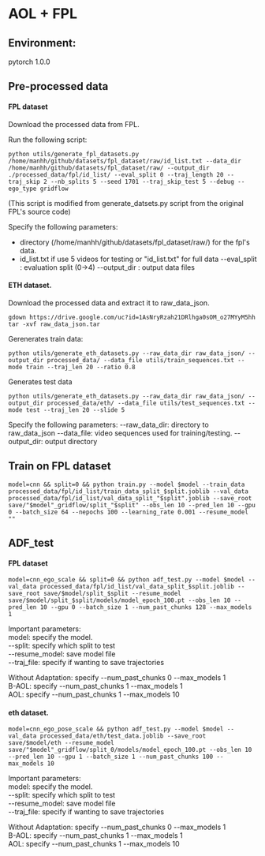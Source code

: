 # AOL + FPL 


## Environment: 
  pytorch 1.0.0 

## Pre-processed data
#### FPL dataset
Download the processed data from FPL.

Run the following script:

```
python utils/generate_fpl_datasets.py /home/manhh/github/datasets/fpl_dataset/raw/id_list.txt --data_dir /home/manhh/github/datasets/fpl_dataset/raw/ --output_dir ./processed_data/fpl/id_list/ --eval_split 0 --traj_length 20 --traj_skip 2 --nb_splits 5 --seed 1701 --traj_skip_test 5 --debug --ego_type gridflow
```
(This script is modified from generate_datsets.py script from the original FPL's source code) 

Specify the following parameters:
  - directory (/home/manhh/github/datasets/fpl_dataset/raw/) for the fpl's data. 
  - id_list.txt if use 5 videos for testing or "id_list.txt" for full data 
  --eval_split : evaluation split (0->4)
  --output_dir : output data files 

#### ETH dataset.
Download the processed data and extract it to raw_data_json. 
```
gdown https://drive.google.com/uc?id=1AsNryRzah21DRlhga0sOM_o27MYyM5hh
tar -xvf raw_data_json.tar
```
Gerenerates train data:
```
python utils/generate_eth_datasets.py --raw_data_dir raw_data_json/ --output_dir processed_data/ --data_file utils/train_sequences.txt --mode train --traj_len 20 --ratio 0.8
```
Generates test data 
```
python utils/generate_eth_datasets.py --raw_data_dir raw_data_json/ --output_dir processed_data/eth/ --data_file utils/test_sequences.txt --mode test --traj_len 20 --slide 5
```

Specify the following parameters:
 --raw_data_dir: directory to raw_data_json 
 --data_file: video sequences used for training/testing. 
 --output_dir: output directory


## Train on FPL dataset
```
model=cnn && split=0 && python train.py --model $model --train_data processed_data/fpl/id_list/train_data_split_$split.joblib --val_data processed_data/fpl/id_list/val_data_split_"$split".joblib --save_root save/"$model"_gridflow/split_"$split" --obs_len 10 --pred_len 10 --gpu 0 --batch_size 64 --nepochs 100 --learning_rate 0.001 --resume_model ""
```

## ADF_test
#### FPL dataset
```
model=cnn_ego_scale && split=0 && python adf_test.py --model $model --val_data processed_data/fpl/id_list/val_data_split_$split.joblib --save_root save/$model/split_$split --resume_model save/$model/split_$split/models/model_epoch_100.pt --obs_len 10 --pred_len 10 --gpu 0 --batch_size 1 --num_past_chunks 128 --max_models 1
```
Important parameters:  
model: specify the model.  
--split: specify which split to test  
--resume_model: save model file  
--traj_file: specify if wanting to save trajectories  
  
Without Adaptation: specify --num_past_chunks 0 --max_models 1  
B-AOL: specify --num_past_chunks 1 --max_models 1  
AOL: specify --num_past_chunks 1 --max_models 10  


#### eth dataset.
```
model=cnn_ego_pose_scale && python adf_test.py --model $model --val_data processed_data/eth/test_data.joblib --save_root save/$model/eth --resume_model save/"$model"_gridflow/split_0/models/model_epoch_100.pt --obs_len 10 --pred_len 10 --gpu 1 --batch_size 1 --num_past_chunks 100 --max_models 10
```
Important parameters:  
model: specify the model.  
--split: specify which split to test  
--resume_model: save model file  
--traj_file: specify if wanting to save trajectories  
  
Without Adaptation: specify --num_past_chunks 0 --max_models 1  
B-AOL: specify --num_past_chunks 1 --max_models 1  
AOL: specify --num_past_chunks 1 --max_models 10  
